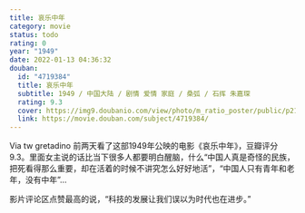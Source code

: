```yaml
---
title: 哀乐中年
category: movie
status: todo
rating: 0
year: "1949"
date: 2022-01-13 04:36:32
douban:
  id: "4719384"
  title: 哀乐中年
  subtitle: 1949 / 中国大陆 / 剧情 爱情 家庭 / 桑弧 / 石挥 朱嘉琛
  rating: 9.3
  cover: https://img9.doubanio.com/view/photo/m_ratio_poster/public/p2151942226.jpg
  link: https://movie.douban.com/subject/4719384/
---
```


Via tw gretadino 前两天看了这部1949年公映的电影《哀乐中年》，豆瓣评分9.3。里面女主说的话比当下很多人都要明白醒脑，什么“中国人真是奇怪的民族，把死看得那么重要，却在活着的时候不讲究怎么好好地活”，“中国人只有青年和老年，没有中年”…

影片评论区点赞最高的说，“科技的发展让我们误以为时代也在进步。”